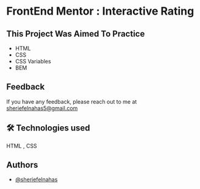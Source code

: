 # FrontEnd Mentor : Interactive Rating

## This Project Was Aimed To Practice

- HTML
- CSS
- CSS Variables
- BEM 

## Feedback

If you have any feedback, please reach out to me at sheriefelnahas5@gmail.com

## 🛠 Technologies used

HTML , CSS 

## Authors

- [@sheriefelnahas](https://github.com/SheriefElnahas)
